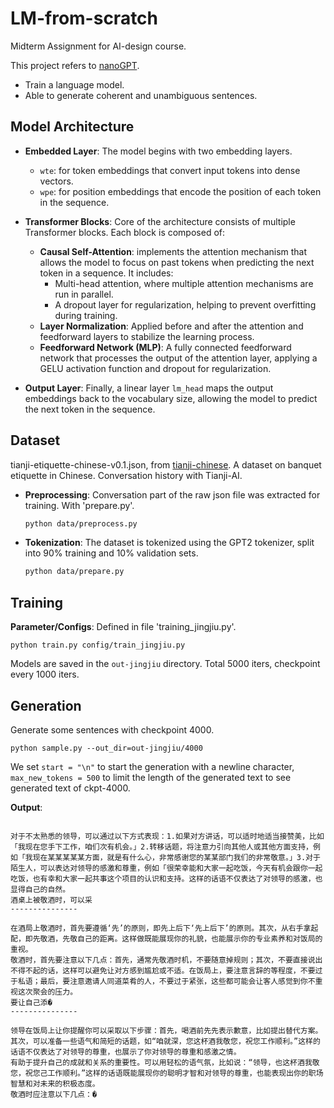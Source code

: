 # LM-from-scratch
Midterm Assignment for AI-design course.

This project refers to [nanoGPT](https://github.com/karpathy/nanoGPT).
- Train a language model.
- Able to generate coherent and unambiguous sentences.


## Model Architecture
- **Embedded Layer**: The model begins with two embedding layers.
  - `wte`: for token embeddings   that convert input tokens into dense vectors.
  - `wpe`: for position embeddings that encode the position of each token in the sequence.

- **Transformer Blocks**: Core of the architecture consists of multiple Transformer blocks. Each block is composed of:
   - **Causal Self-Attention**: implements the attention mechanism that allows the model to focus on past tokens when predicting the next token in a sequence. It includes:
      -  Multi-head attention, where multiple attention mechanisms are run in parallel.
     -  A dropout layer for regularization, helping to prevent overfitting during training.
   - **Layer Normalization**: Applied before and after the attention and feedforward layers to stabilize the learning process.
   - **Feedforward Network (MLP)**: A fully connected feedforward network that processes the output of the attention layer, applying a GELU activation function and dropout for regularization.

- **Output Layer**: Finally, a linear layer `lm_head` maps the output embeddings back to the vocabulary size, allowing the model to predict the next token in the sequence.

## Dataset
tianji-etiquette-chinese-v0.1.json, from [tianji-chinese](https://huggingface.co/datasets/sanbu/tianji-chinese). A dataset on banquet etiquette in Chinese. Conversation history with Tianji-AI.
- **Preprocessing**: Conversation part of the raw json file was extracted for training. With 'prepare.py'.
    ``` sh
    python data/preprocess.py
    ```
- **Tokenization**: The dataset is tokenized using the GPT2 tokenizer, split into 90% training and 10% validation sets.
    ``` sh
    python data/prepare.py
    ```


## Training
**Parameter/Configs**: Defined in file 'training_jingjiu.py'.

```
python train.py config/train_jingjiu.py
```

Models are saved in the `out-jingjiu` directory. Total 5000 iters, checkpoint every 1000 iters.

## Generation
Generate some sentences with checkpoint 4000.
```
python sample.py --out_dir=out-jingjiu/4000
```

We set `start = "\n"` to start the generation with a newline character, `max_new_tokens = 500` to limit the length of the generated text to see generated text of ckpt-4000.

**Output**:
```

对于不太熟悉的领导，可以通过以下方式表现：1.如果对方讲话，可以适时地适当接赞美，比如「我现在您手下工作，咱们次有机会。」2.转移话题，将注意力引向其他人或其他方面支持，例如「我现在某某某某某方面，就是有什么心，非常感谢您的某某部门我们的非常敬意。」3.对于陌生人，可以表达对领导的感激和尊重，例如「很荣幸能和大家一起吃饭，今天有机会跟你一起吃饭，也有幸和大家一起共事这个项目的认识和支持。这样的话语不仅表达了对领导的感激，也显得自己的自然。
酒桌上被敬酒时，可以采
---------------

在酒局上敬酒时，首先要遵循‘先’的原则，即先上后下‘先上后下’的原则。其次，从右手拿起配，即先敬酒，先敬自己的距离。这样做既能展现你的礼貌，也能展示你的专业素养和对饭局的重视。
敬酒时，首先要注意以下几点：首先，通常先敬酒时机，不要随意掉规则；其次，不要直接说出不得不起的话，这样可以避免让对方感到尴尬或不适。在饭局上，要注意言辞的等程度，不要过于私语；最后，要注意邀请人同道菜肴的人，不要过于紧张，这些都可能会让客人感觉到你不重视这次聚会的压力。
要让自己添�
---------------

领导在饭局上让你提醒你可以采取以下步骤：首先，喝酒前先先表示歉意，比如提出替代方案。其次，可以准备一些语气和简短的话题，如“咱就深，您这杯酒我敬您，祝您工作顺利。”这样的话语不仅表达了对领导的尊重，也展示了你对领导的尊重和感激之情。
有助于提升自己的成就和关系的重要性。可以用轻松的语气氛，比如说：“领导，也这杯酒我敬您，祝您己工作顺利。”这样的话语既能展现你的聪明才智和对领导的尊重，也能表现出你的职场智慧和对未来的积极态度。
敬酒时应注意以下几点：�

```


